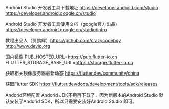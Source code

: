 Android Studio 开发者工具下载地址
https://developer.android.com/studio
https://developer.android.google.cn/studio

Android Studio 开发者工具使用文档（google官方出品)
https://developer.android.google.cn/studio/intro

教程出品人（贾鹏辉）https://github.com/crazycodeboy http://www.devio.org

国内镜像
PUB_HOSTED_URL=https://pub.flutter-io.cn
FLUTTER_STORAGE_BASE_URL=https://storage.flutter-io.cn

获取相关镜像服务器最新动态
https://flutter.dev/community/china

获取Flutter SDK
https://flutter.dev/docs/development/tools/sdk/releases

Andorid环境配置
Andorid JDK不用再下载了，因为新版本的Android Studio 默认安装了Andorid SDK，所以只需要安装好Android Studio 即可。